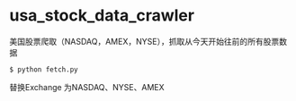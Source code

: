 # usa_stock_data_crawler
美国股票爬取（NASDAQ，AMEX，NYSE），抓取从今天开始往前的所有股票数据

```
$ python fetch.py
```

替换Exchange 为NASDAQ、NYSE、AMEX

